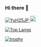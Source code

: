 ### Hi there 👋

<!--
**YuH25JP/YuH25JP** is a ✨ _special_ ✨ repository because its `README.md` (this file) appears on your GitHub profile.

Here are some ideas to get you started:

- 🔭 I’m currently working on ...
- 🌱 I’m currently learning ...
- 👯 I’m looking to collaborate on ...
- 🤔 I’m looking for help with ...
- 💬 Ask me about ...
- 📫 How to reach me: ...
- 😄 Pronouns: ...
- ⚡ Fun fact: ...
-->

<p>
  <a href="https://github.com/YuH25JP/YuH25JP/">
    <img src="https://komarev.com/ghpvc/?username=YuH25JP" alt="YuH25JP ">
  </a>
  <a>
    <img height="20" src="https://qiita-badge.apiapi.app/s/YuH25/contributions.svg" />
  </a>
</p>

<!--
<p align="left"> 
  <img alt="Top Langs" height="150px" src="https://github-readme-stats.vercel.app/api/top-langs/?username=YuH25JP&layout=compact&show_icons=true&theme=tokyonight" />
  <img alt="github stats" height="150px" src="https://github-readme-stats.vercel.app/api?username=YuH25JP&theme=tokyonight&show_icons=ture" />
</p>
-->

[![Top Langs](https://github-readme-stats.vercel.app/api/top-langs/?username=YuH25JP&theme=radical)](https://github.com/anuraghazra/github-readme-stats)


[![trophy](https://github-profile-trophy.vercel.app/?username=YuH25JP&theme=radical&column=9)](https://github.com/ryo-ma/github-profile-trophy)

<!--![](http://github-profile-summary-cards.vercel.app/api/cards/profile-details?username=YuH25JP&theme=gruvbox)

![](http://github-profile-summary-cards.vercel.app/api/cards/most-commit-language?username=YuH25JP&theme=gruvbox)

![](http://github-profile-summary-cards.vercel.app/api/cards/repos-per-language?username=YuH25JP&theme=gruvbox) -->
